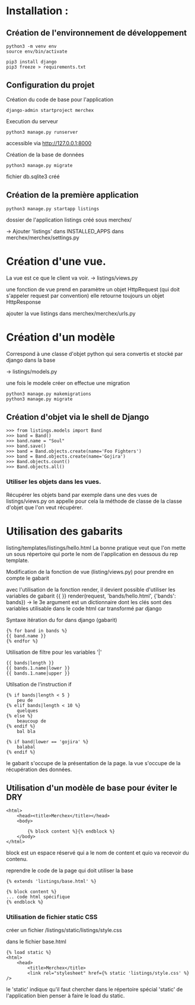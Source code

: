 # Installation :
## Création de l'environnement de développement

```
python3 -m venv env
source env/bin/activate

pip3 install django
pip3 freeze > requirements.txt
```

## Configuration du projet
Création du code de base pour l'application
```
django-admin startproject merchex
```

Execution du serveur
```
python3 manage.py runserver
```
accessible via http://127.0.0.1:8000

Création de la base de données
```
python3 manage.py migrate
```
fichier db.sqlite3 créé

## Création de la première application
```
python3 manage.py startapp listings
```
dossier de l'application listings créé sous merchex/

-> Ajouter 'listings' dans INSTALLED\_APPS dans merchex/merchex/settings.py


# Création d'une vue. 
La vue est ce que le client va voir.
-> listings/views.py

une fonction de vue prend en paramètre un objet HttpRequest (qui doit s'appeler request par convention)
elle retourne toujours un objet HttpResponse

ajouter la vue listings dans merchex/merchex/urls.py

# Création d'un modèle
Correspond à une classe d'objet python qui sera convertis et stocké par django dans la base

-> listings/models.py

une fois le modele créer on effectue une migration
```
python3 manage.py makemigrations
python3 manage.py migrate
```

## Création d'objet via le shell de Django

```
>>> from listings.models import Band
>>> band = Band()
>>> band.name = "Soul"
>>> band.save()
>>> band = Band.objects.create(name='Foo Fighters')
>>> band = Band.objects.create(name='Gojira')
>>> Band.objects.count()
>>> Band.objects.all()
```

### Utiliser les objets dans les vues.
Récupérer les objets band par exemple dans une des vues de listings/views.py
on appelle pour cela la méthode de classe de la classe d'objet que l'on veut récupérer.


# Utilisation des gabarits
listing/templates/listings/hello.html
La bonne pratique veut que l'on mette un sous répertoire qui porte le nom de l'application en dessous du rep template.

Modification de la fonction de vue (listing/views.py) pour prendre en compte le gabarit

avec l'utilisation de la fonction render, il devient possible d'utiliser les variables de gabarit {{ }}
render(request, 'bands/hello.html', {'bands': bands}) 
-> le 3e argument est un dictionnaire dont les clés sont des variables utilisable dans le code html car transformé par django

Syntaxe itération du for dans django (gabarit)
```
{% for band in bands %}
{{ band.name }}
{% endfor %}
```

Utilisation de filtre pour les variables '|'

```
{{ bands|length }}
{{ bands.1.name|lower }}
{{ bands.1.name|upper }}
```

Utilsation de l'instruction if

```
{% if bands|length < 5 }
	peu de
{% elif bands|length < 10 %}
	quelques
{% else %}
	beaucoup de
{% endif %}
	bal bla

{% if band|lower == 'gojira' %}
	balabal
{% endif %}
```

le gabarit s'occupe de la présentation de la page.
la vue s'occupe de la récupération des données. 


## Utilisation d'un modèle de base pour éviter le DRY
```
<html>
	<head><title>Merchex</title></head>
	<body>

		{% block content %}{% endblock %}
	</body>
</html>
```
block est un espace réservé qui a le nom de content et quio va recevoir du contenu.

reprendre le code de la page qui doit utiliser la base
```
{% extends 'listings/base.html' %}

{% block content %}
... code html spécifique
{% endblock %}
```

### Utilisation de fichier static CSS
créer un fichier /listings/static/listings/style.css

dans le fichier base.html
```
{% load static %}
<html>
	<head>
		<title>Merchex</title>
		<link rel="stylesheet" href={% static 'listings/style.css' %} />
```

le 'static' indique qu'il faut chercher dans le répertoire spécial 'static' de l'application
bien penser à faire le load du static.




